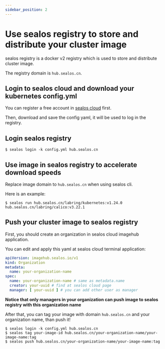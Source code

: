 ```yaml
---
sidebar_position: 2
---
```


# Use sealos registry to store and distribute your cluster image

sealos registry is a docker v2 registry which is used to store and distribute cluster image.

The registry domain is `hub.sealos.cn`.

## Login to sealos cloud and download your kubernetes config.yml

You can register a free account in [sealos cloud](https://cloud.sealos.io/) first. 

Then, download and save the config yaml, it will be used to log in the registry.

## Login sealos registry

```shell
$ sealos login -k config.yml hub.sealos.cn
```

## Use image in sealos registry to accelerate download speeds

Replace image domain to `hub.sealos.cn` when using sealos cli.

Here is an example:
```shell
$ sealos run hub.sealos.cn/labring/kubernetes:v1.24.0 hub.sealos.cn/labring/calico:v3.22.1
```

## Push your cluster image to sealos registry

First, you should create an organization in sealos cloud imagehub application.

You can edit and apply this yaml at sealos cloud terminal application:

```yaml
apiVersion: imagehub.sealos.io/v1
kind: Organization
metadata:
  name: your-organization-name
spec:
  name: your-organization-name # same as metadata.name
  creator: your-uuid # find at sealos cloud page
  manager: [ your-uuid ] # you can add other user as manager
```

**Notice that only managers in your organization can push image to sealos registry with this organization name**

After that, you can tag your image with domain `hub.sealos.cn` and your organization name, than push it!

```shell
$ sealos login -k config.yml hub.sealos.cn
$ sealos tag your-image-id hub.sealos.cn/your-organization-name/your-image-name:tag
$ sealos push hub.sealos.cn/your-organization-name/your-image-name:tag
```